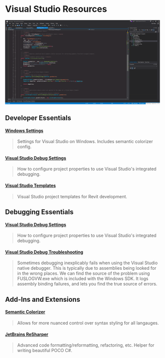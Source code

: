 # Visual Studio Resources

![Visual Studio Setup](Assets/visualstudio_windows.png)

## Developer Essentials

#### [Windows Settings](Assets/windows_visual_studio.vssettings/)
> Settings for Visual Studio on Windows. Includes semantic colorizer config.

#### [Visual Studio Debug Settings](Assets/visualstudio_debugsettings.png)
> How to configure project properties to use Visual Studio's integrated debugging.

#### [Visual Studio Templates](http://thebuildingcoder.typepad.com/blog/2017/04/revit-2018-visual-studio-c-and-vb-net-add-in-wizards.html)
> Visual Studio project templates for Revit development.

## Debugging Essentials

#### [Visual Studio Debug Settings](Assets/visualstudio_debugsettings.png)
> How to configure project properties to use Visual Studio's integrated debugging.

#### [Visual Studio Debug Troubleshooting](Assets/visualstudio_debug_troubleshooting.png)
> Sometimes debugging inexplicably fails when using the Visual Studio native debugger. This is typically due to assemblies being looked for in the wrong places. We can find the source of the problem using FUSLOGVW.exe which is included with the Windows SDK. It logs assembly binding failures, and lets you find the true source of errors.

## Add-Ins and Extensions

#### [Semantic Colorizer](https://marketplace.visualstudio.com/items?itemName=AndreasReischuck.SemanticColorizer)
> Allows for more nuanced control over syntax styling for all langauges.

#### [JetBrains ReSharper](https://www.jetbrains.com/resharper/)
> Advanced code formatting/reformatting, refactoring, etc. Helper for writing beautiful POCO C#.